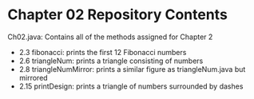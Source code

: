 # Chapter 02 Repository Contents

Ch02.java: Contains all of the methods assigned for Chapter 2
  - 2.3 fibonacci: prints the first 12 Fibonacci numbers
  - 2.6 triangleNum: prints a triangle consisting of numbers
  - 2.8 triangleNumMirror: prints a similar figure as triangleNum.java but mirrored
  - 2.15 printDesign: prints a triangle of numbers surrounded by dashes

